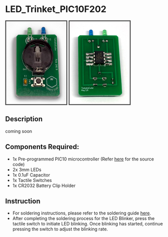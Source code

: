 # LED_Trinket_PIC10F202
<img src="https://github.com/TomatoCube18/LED_Blinker_PIC10F202/blob/main/images/Front_Back.png" alt="image" width="400" height="auto">

## Description
coming soon

## Components Required:
* 1x Pre-programmed PIC10 microcontroller (Refer [here](/src/Blink.c) for the source code)
* 2x 3mm LEDs
* 1x 0.1uF Capacitor
* 1x Tactile Switches
* 1x CR2032 Battery Clip Holder

## Instruction
* For soldering instructions, please refer to the soldering guide [here](docs/Soldering_Guide.pdf).
* After completing the soldering process for the LED Blinker, press the tactile switch to initiate LED blinking. Once blinking has started, continue pressing the switch to adjust the blinking rate.
